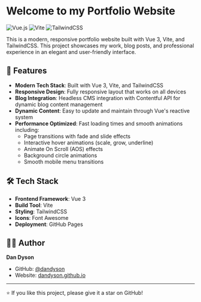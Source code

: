 # Welcome to my  Portfolio Website

![Vue.js](https://img.shields.io/badge/Vue.js-3.x-4FC08D?style=for-the-badge&logo=vue.js&logoColor=white)
![Vite](https://img.shields.io/badge/Vite-4.x-646CFF?style=for-the-badge&logo=vite&logoColor=white)
![TailwindCSS](https://img.shields.io/badge/TailwindCSS-3.x-38B2AC?style=for-the-badge&logo=tailwind-css&logoColor=white)

This is a modern, responsive portfolio website built with Vue 3, Vite, and TailwindCSS. This project showcases my work, blog posts, and professional experience in an elegant and user-friendly interface.

## 🌟 Features

- **Modern Tech Stack**: Built with Vue 3, Vite, and TailwindCSS
- **Responsive Design**: Fully responsive layout that works on all devices
- **Blog Integration**: Headless CMS integration with Contentful API for dynamic blog content management
- **Dynamic Content**: Easy to update and maintain through Vue's reactive system
- **Performance Optimized**: Fast loading times and smooth animations including:
  - Page transitions with fade and slide effects
  - Interactive hover animations (scale, grow, underline)
  - Animate On Scroll (AOS) effects
  - Background circle animations
  - Smooth mobile menu transitions

## 🛠️ Tech Stack

- **Frontend Framework**: Vue 3
- **Build Tool**: Vite
- **Styling**: TailwindCSS
- **Icons**: Font Awesome
- **Deployment**: GitHub Pages

## 👨‍💻 Author

**Dan Dyson**
- GitHub: [@dandyson](https://github.com/dandyson)
- Website: [dandyson.github.io](https://dandyson.github.io)

---

⭐️ If you like this project, please give it a star on GitHub!
